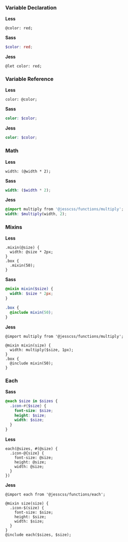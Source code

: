 ### Variable Declaration

**Less**
```less
@color: red;
```
**Sass**
```scss
$color: red;
```
**Jess**
```less
@let color: red;
```

### Variable Reference

**Less**
```less
color: @color;
```
**Sass**
```scss
color: $color;
```
**Jess**
```scss
color: $color;
```

### Math

**Less**
```less
width: (@width * 2);
```
**Sass**
```scss
width: ($width * 2);
```
**Jess**
```scss
@import multiply from '@jesscss/functions/multiply';
width: $multiply(width, 2);
```

### Mixins

**Less**
```less
.mixin(@size) {
  width: @size * 2px;
}
.box {
  .mixin(50);
}
```
**Sass**
```scss
@mixin mixin($size) {
  width: $size * 2px;
}

.box {
  @include mixin(50);
}
```
**Jess**
```less
@import multiply from '@jesscss/functions/multiply';

@mixin mixin(size) {
  width: multiply($size, 1px);
}
.box {
  @include mixin(50);
}
```


### Each

**Sass**
```scss
@each $size in $sizes {
  .icon-#{$size} {
    font-size: $size;
    height: $size;
    width: $size;
  }
}
```

**Less**
```less
each(@sizes, #(@size) {
  .icon-@{size} {
    font-size: @size;
    height: @size;
    width: @size;
  }
})
```

**Jess**

```less
@import each from '@jesscss/functions/each';

@mixin size(size) {
  .icon-$(size) {
    font-size: $size;
    height: $size;
    width: $size;
  }
}
@include each($sizes, $size);
```
